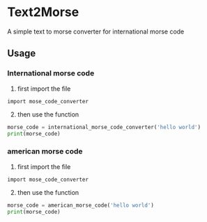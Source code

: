 # Text2Morse

 A simple text to morse converter for international morse code
 
 ## Usage
 
 ### International morse code
 1. first import the file
 
`import mose_code_converter`

2. then use the function 

```python
morse_code = international_morse_code_converter('hello world')
print(morse_code)
```
### american morse code
 1. first import the file
 
`import mose_code_converter`

2. then use the function 

```python
morse_code = american_morse_code('hello world')
print(morse_code)
```
